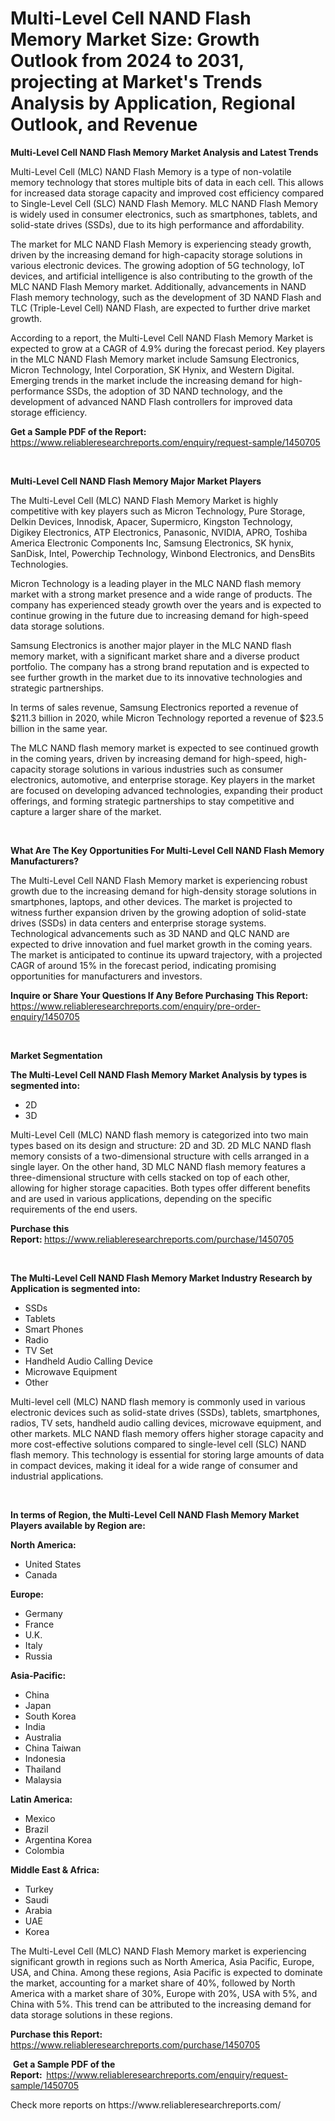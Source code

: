 <p><h1>Multi-Level Cell NAND Flash Memory Market Size: Growth Outlook from 2024 to 2031, projecting at Market's Trends Analysis by Application, Regional Outlook, and Revenue</h1></p><p><strong>Multi-Level Cell NAND Flash Memory Market Analysis and Latest Trends</strong></p>
<p><p>Multi-Level Cell (MLC) NAND Flash Memory is a type of non-volatile memory technology that stores multiple bits of data in each cell. This allows for increased data storage capacity and improved cost efficiency compared to Single-Level Cell (SLC) NAND Flash Memory. MLC NAND Flash Memory is widely used in consumer electronics, such as smartphones, tablets, and solid-state drives (SSDs), due to its high performance and affordability.</p><p>The market for MLC NAND Flash Memory is experiencing steady growth, driven by the increasing demand for high-capacity storage solutions in various electronic devices. The growing adoption of 5G technology, IoT devices, and artificial intelligence is also contributing to the growth of the MLC NAND Flash Memory market. Additionally, advancements in NAND Flash memory technology, such as the development of 3D NAND Flash and TLC (Triple-Level Cell) NAND Flash, are expected to further drive market growth.</p><p>According to a report, the Multi-Level Cell NAND Flash Memory Market is expected to grow at a CAGR of 4.9% during the forecast period. Key players in the MLC NAND Flash Memory market include Samsung Electronics, Micron Technology, Intel Corporation, SK Hynix, and Western Digital. Emerging trends in the market include the increasing demand for high-performance SSDs, the adoption of 3D NAND technology, and the development of advanced NAND Flash controllers for improved data storage efficiency.</p></p>
<p><strong>Get a Sample PDF of the Report:&nbsp;</strong> <a href="https://www.reliableresearchreports.com/enquiry/request-sample/1450705">https://www.reliableresearchreports.com/enquiry/request-sample/1450705</a></p>
<p>&nbsp;</p>
<p><strong>Multi-Level Cell NAND Flash Memory Major Market Players</strong></p>
<p><p>The Multi-Level Cell (MLC) NAND Flash Memory Market is highly competitive with key players such as Micron Technology, Pure Storage, Delkin Devices, Innodisk, Apacer, Supermicro, Kingston Technology, Digikey Electronics, ATP Electronics, Panasonic, NVIDIA, APRO, Toshiba America Electronic Components Inc, Samsung Electronics, SK hynix, SanDisk, Intel, Powerchip Technology, Winbond Electronics, and DensBits Technologies.</p><p>Micron Technology is a leading player in the MLC NAND flash memory market with a strong market presence and a wide range of products. The company has experienced steady growth over the years and is expected to continue growing in the future due to increasing demand for high-speed data storage solutions.</p><p>Samsung Electronics is another major player in the MLC NAND flash memory market, with a significant market share and a diverse product portfolio. The company has a strong brand reputation and is expected to see further growth in the market due to its innovative technologies and strategic partnerships.</p><p>In terms of sales revenue, Samsung Electronics reported a revenue of $211.3 billion in 2020, while Micron Technology reported a revenue of $23.5 billion in the same year.</p><p>The MLC NAND flash memory market is expected to see continued growth in the coming years, driven by increasing demand for high-speed, high-capacity storage solutions in various industries such as consumer electronics, automotive, and enterprise storage. Key players in the market are focused on developing advanced technologies, expanding their product offerings, and forming strategic partnerships to stay competitive and capture a larger share of the market.</p></p>
<p>&nbsp;</p>
<p><strong>What Are The Key Opportunities For Multi-Level Cell NAND Flash Memory Manufacturers?</strong></p>
<p><p>The Multi-Level Cell NAND Flash Memory market is experiencing robust growth due to the increasing demand for high-density storage solutions in smartphones, laptops, and other devices. The market is projected to witness further expansion driven by the growing adoption of solid-state drives (SSDs) in data centers and enterprise storage systems. Technological advancements such as 3D NAND and QLC NAND are expected to drive innovation and fuel market growth in the coming years. The market is anticipated to continue its upward trajectory, with a projected CAGR of around 15% in the forecast period, indicating promising opportunities for manufacturers and investors.</p></p>
<p><strong>Inquire or Share Your Questions If Any Before Purchasing This Report:</strong> <a href="https://www.reliableresearchreports.com/enquiry/pre-order-enquiry/1450705">https://www.reliableresearchreports.com/enquiry/pre-order-enquiry/1450705</a></p>
<p>&nbsp;</p>
<p><strong>Market Segmentation</strong></p>
<p><strong>The Multi-Level Cell NAND Flash Memory Market Analysis by types is segmented into:</strong></p>
<p><ul><li>2D</li><li>3D</li></ul></p>
<p><p>Multi-Level Cell (MLC) NAND flash memory is categorized into two main types based on its design and structure: 2D and 3D. 2D MLC NAND flash memory consists of a two-dimensional structure with cells arranged in a single layer. On the other hand, 3D MLC NAND flash memory features a three-dimensional structure with cells stacked on top of each other, allowing for higher storage capacities. Both types offer different benefits and are used in various applications, depending on the specific requirements of the end users.</p></p>
<p><strong>Purchase this Report:&nbsp;</strong><a href="https://www.reliableresearchreports.com/purchase/1450705">https://www.reliableresearchreports.com/purchase/1450705</a></p>
<p>&nbsp;</p>
<p><strong>The Multi-Level Cell NAND Flash Memory Market Industry Research by Application is segmented into:</strong></p>
<p><ul><li>SSDs</li><li>Tablets</li><li>Smart Phones</li><li>Radio</li><li>TV Set</li><li>Handheld Audio Calling Device</li><li>Microwave Equipment</li><li>Other</li></ul></p>
<p><p>Multi-level cell (MLC) NAND flash memory is commonly used in various electronic devices such as solid-state drives (SSDs), tablets, smartphones, radios, TV sets, handheld audio calling devices, microwave equipment, and other markets. MLC NAND flash memory offers higher storage capacity and more cost-effective solutions compared to single-level cell (SLC) NAND flash memory. This technology is essential for storing large amounts of data in compact devices, making it ideal for a wide range of consumer and industrial applications.</p></p>
<p>&nbsp;</p>
<p><strong>In terms of Region, the Multi-Level Cell NAND Flash Memory Market Players available by Region are:</strong></p>
<p>
    <p> <strong> North America: </strong>
        <ul>
            <li>United States</li>
            <li>Canada</li>
        </ul>
        </p> 
    <p> <strong> Europe: </strong>
        <ul>
            <li>Germany</li>
            <li>France</li>
            <li>U.K.</li>
            <li>Italy</li>
            <li>Russia</li>
        </ul>
        </p> 
    <p> <strong> Asia-Pacific: </strong>
        <ul>
            <li>China</li>
            <li>Japan</li>
            <li>South Korea</li>
            <li>India</li>
            <li>Australia</li>
            <li>China Taiwan</li>
            <li>Indonesia</li>
            <li>Thailand</li>
            <li>Malaysia</li>
        </ul>
        </p> 
    <p> <strong> Latin America: </strong>
        <ul>
            <li>Mexico</li>
            <li>Brazil</li>
            <li>Argentina Korea</li>
            <li>Colombia</li>
        </ul>
        </p> 
    <p> <strong> Middle East & Africa: </strong>
        <ul>
            <li>Turkey</li>
            <li>Saudi</li>
            <li>Arabia</li>
            <li>UAE</li>
            <li>Korea</li>
        </ul>
    </p>
    </p>
<p><p>The Multi-Level Cell (MLC) NAND Flash Memory market is experiencing significant growth in regions such as North America, Asia Pacific, Europe, USA, and China. Among these regions, Asia Pacific is expected to dominate the market, accounting for a market share of 40%, followed by North America with a market share of 30%, Europe with 20%, USA with 5%, and China with 5%. This trend can be attributed to the increasing demand for data storage solutions in these regions.</p></p>
<p><strong>Purchase this Report: </strong><a href="https://www.reliableresearchreports.com/purchase/1450705">https://www.reliableresearchreports.com/purchase/1450705</a></p>
<p>&nbsp;<strong>Get a Sample PDF of the Report:&nbsp;&nbsp;</strong><a href="https://www.reliableresearchreports.com/enquiry/request-sample/1450705">https://www.reliableresearchreports.com/enquiry/request-sample/1450705</a></p>
<p><strong></strong></p>
<p>Check more reports on https://www.reliableresearchreports.com/</p>